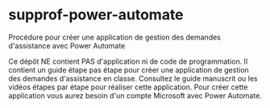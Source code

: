 # supprof-power-automate
 Procédure pour créer une application de gestion des demandes d'assistance avec Power Automate

Ce dépôt NE contient PAS d'application ni de code de programmation. Il contient un guide étape pas étape pour créer une application de gestion des demandes d'assistance en classe. Consultez le guide manuscrit ou les vidéos étapes par étape pour réaliser cette application. Pour créer cette application vous aurez besoin d'un compte Microsoft avec Power Automate. 
